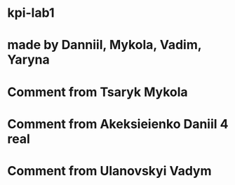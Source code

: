 # kpi-lab1

# made by Danniil, Mykola, Vadim, Yaryna

# Comment from Tsaryk Mykola

# Comment from Akeksieienko Daniil 4 real

# Comment from Ulanovskyi Vadym
